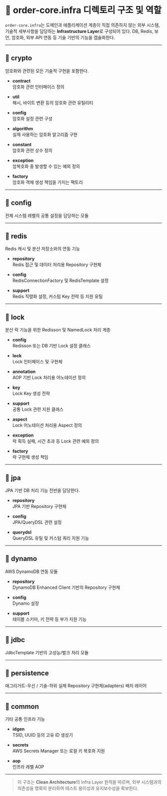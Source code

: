# 📁 order-core.infra 디렉토리 구조 및 역할

`order-core.infra`는 도메인과 애플리케이션 계층이 직접 의존하지 않는 외부 시스템, 기술적 세부사항을 담당하는 **Infrastructure Layer**로 구성되어 있다. DB, Redis, 보안, 암호화, 외부 API 연동 등 기술 기반의 기능을 캡슐화한다.

---

## 📂 crypto

암호화와 관련된 모든 기술적 구현을 포함한다.

- **contract**  
  암호화 관련 인터페이스 정의

- **util**  
  해시, 바이트 변환 등의 암호화 관련 유틸리티

- **config**  
  암호화 설정 관련 구성

- **algorithm**  
  실제 사용하는 암호화 알고리즘 구현

- **constant**  
  암호화 관련 상수 정의

- **exception**  
  암복호화 중 발생할 수 있는 예외 정의

- **factory**  
  암호화 객체 생성 책임을 가지는 팩토리

---

## 📂 config

전체 시스템 레벨의 공통 설정을 담당하는 모듈

---

## 📂 redis

Redis 캐시 및 분산 저장소와의 연동 기능

- **repository**  
  Redis 접근 및 데이터 처리용 Repository 구현체

- **config**  
  RedisConnectionFactory 및 RedisTemplate 설정

- **support**  
  Redis 직렬화 설정, 커스텀 Key 전략 등 지원 유틸

---

## 📂 lock

분산 락 기능을 위한 Redisson 및 NamedLock 처리 계층

- **config**  
  Redisson 또는 DB 기반 Lock 설정 클래스

- **lock**  
  Lock 인터페이스 및 구현체

- **annotation**  
  AOP 기반 Lock 처리용 어노테이션 정의

- **key**  
  Lock Key 생성 전략

- **support**  
  공통 Lock 관련 지원 클래스

- **aspect**  
  Lock 어노테이션 처리용 Aspect 정의

- **exception**  
  락 획득 실패, 시간 초과 등 Lock 관련 예외 정의

- **factory**  
  락 구현체 생성 책임

---

## 📂 jpa

JPA 기반 DB 처리 기능 전반을 담당한다.

- **repository**  
  JPA 기반 Repository 구현체

- **config**  
  JPA/QueryDSL 관련 설정

- **querydsl**  
  QueryDSL 유틸 및 커스텀 쿼리 지원 기능

---

## 📂 dynamo

AWS DynamoDB 연동 모듈

- **repository**  
  DynamoDB Enhanced Client 기반의 Repository 구현체

- **config**  
  Dynamo 설정

- **support**  
  테이블 스키마, 키 전략 등 부가 지원 기능

---

## 📂 jdbc

JdbcTemplate 기반의 고성능/벌크 처리 모듈

---

## 📂 persistence

애그리거트-우선 / 기술-하위 실제 Repository 구현체(adapters) 배치 레이어

---

## 📂 common

기타 공통 인프라 기능

- **idgen**  
  TSID, UUID 등의 고유 ID 생성기

- **secrets**  
  AWS Secrets Manager 또는 로컬 키 복호화 지원

- **aop**  
  인프라 레벨 AOP

---

> 이 구조는 **Clean Architecture**의 Infra Layer 원칙을 따르며, 외부 시스템과의 의존성을 명확히 분리하여 테스트 용이성과 유지보수성을 확보한다.
